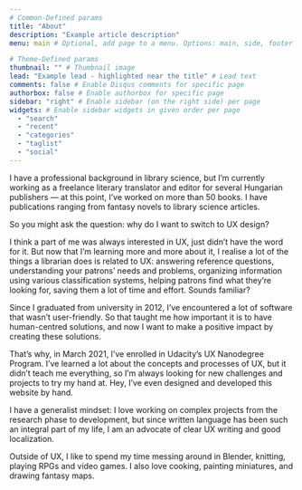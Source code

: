```yaml
---
# Common-Defined params
title: "About"
description: "Example article description"
menu: main # Optional, add page to a menu. Options: main, side, footer

# Theme-Defined params
thumbnail: "" # Thumbnail image
lead: "Example lead - highlighted near the title" # Lead text
comments: false # Enable Disqus comments for specific page
authorbox: false # Enable authorbox for specific page
sidebar: "right" # Enable sidebar (on the right side) per page
widgets: # Enable sidebar widgets in given order per page
  - "search"
  - "recent"
  - "categories"
  - "taglist"
  - "social"
---
```


I have a professional background in library science, but I’m currently working as a freelance literary translator and editor for several Hungarian publishers — at this point, I’ve worked on more than 50 books. I have publications ranging from fantasy novels to library science articles.

So you might ask the question: why do I want to switch to UX design?

I think a part of me was always interested in UX, just didn’t have the word for it. But now that I’m learning more and more about it, I realise a lot of the things a librarian does is related to UX: answering reference questions, understanding your patrons’ needs and problems, organizing information using various classification systems, helping patrons find what they’re looking for, saving them a lot of time and effort. Sounds familiar?

Since I graduated from university in 2012, I’ve encountered a lot of software that wasn’t user-friendly. So that taught me how important it is to have human-centred solutions, and now I want to make a positive impact by creating these solutions.

That’s why, in March 2021, I’ve enrolled in Udacity’s UX Nanodegree Program. I’ve learned a lot about the concepts and processes of UX, but it didn’t teach me everything, so I’m always looking for new challenges and projects to try my hand at. Hey, I’ve even designed and developed this website by hand.

I have a generalist mindset: I love working on complex projects from the research phase to development, but since written language has been such an integral part of my life, I am an advocate of clear UX writing and good localization.

Outside of UX, I like to spend my time messing around in Blender, knitting, playing RPGs and video games. I also love cooking, painting miniatures, and drawing fantasy maps.

